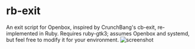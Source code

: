 # rb-exit
An exit script for Openbox, inspired by CrunchBang's cb-exit, re-implemented in Ruby.
Requires ruby-gtk3; assumes Openbox and systemd, but feel free to modify it for your environment.
![screenshot](https://github.com/korikori/rb-exit/blob/main/2021-11-02--1635857608_1920x1080_scrot.png)
